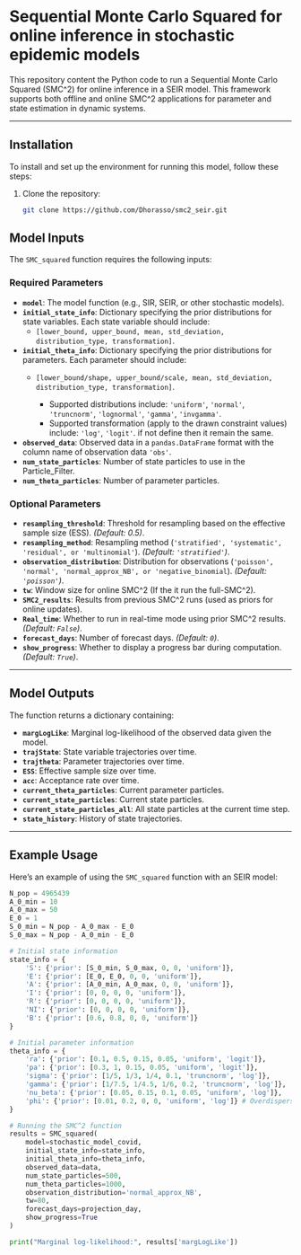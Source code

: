 # Sequential Monte Carlo Squared for online inference in stochastic epidemic models

This repository content the Python code to run a Sequential Monte Carlo Squared (SMC^2) for online inference in a SEIR model.
This framework supports both offline and online SMC^2 applications for parameter and state estimation in dynamic systems.

---


## Installation
To install and set up the environment for running this model, follow these steps:

1. Clone the repository:
    ```bash
    git clone https://github.com/Dhorasso/smc2_seir.git
    ```


## Model Inputs

The `SMC_squared` function requires the following inputs:

### Required Parameters
- **`model`**: The model function (e.g., SIR, SEIR, or other stochastic models).
- **`initial_state_info`**: Dictionary specifying the prior distributions for state variables. Each state variable should include:
  - `[lower_bound, upper_bound, mean, std_deviation, distribution_type, transformation]`.
- **`initial_theta_info`**: Dictionary specifying the prior distributions for parameters. Each parameter should include:
  - `[lower_bound/shape, upper_bound/scale, mean, std_deviation, distribution_type, transformation]`.
    
    - Supported distributions include: `'uniform'`, `'normal'`, `'truncnorm'`, `'lognormal'`, `'gamma'`, `'invgamma'`.
    - Supported transformation (apply to the drawn constraint values) include: `'log'`, `'logit'`. if not define then it remain the same.
- **`observed_data`**: Observed data in a `pandas.DataFrame` format with the column name of observation data `'obs'`.
- **`num_state_particles`**: Number of state particles to use in the Particle_Filter.
- **`num_theta_particles`**: Number of parameter particles.

### Optional Parameters
- **`resampling_threshold`**: Threshold for resampling based on the effective sample size (ESS). *(Default: 0.5)*.
- **`resampling_method`**: Resampling method (`'stratified', 'systematic', 'residual', or 'multinomial'`). *(Default: `'stratified'`)*.
- **`observation_distribution`**: Distribution for observations (`'poisson', 'normal', 'normal_approx_NB', or 'negative_binomial`). *(Default: `'poisson'`)*.
- **`tw`**: Window size for online SMC^2 (If the it run the full-SMC^2).
- **`SMC2_results`**: Results from previous SMC^2 runs (used as priors for online updates).
- **`Real_time`**: Whether to run in real-time mode using prior SMC^2 results. *(Default: `False`)*.
- **`forecast_days`**: Number of forecast days. *(Default: `0`)*.
- **`show_progress`**: Whether to display a progress bar during computation. *(Default: `True`)*.

---

## Model Outputs

The function returns a dictionary containing:
- **`margLogLike`**: Marginal log-likelihood of the observed data given the model.
- **`trajState`**: State variable trajectories over time.
- **`trajtheta`**: Parameter trajectories over time.
- **`ESS`**: Effective sample size over time.
- **`acc`**: Acceptance rate over time.
- **`current_theta_particles`**: Current parameter particles.
- **`current_state_particles`**: Current state particles.
- **`current_state_particles_all`**: All state particles at the current time step.
- **`state_history`**: History of state trajectories.

---

## Example Usage

Here’s an example of using the `SMC_squared` function with an SEIR model:

```python
N_pop = 4965439
A_0_min = 10
A_0_max = 50
E_0 = 1
S_0_min = N_pop - A_0_max - E_0
S_0_max = N_pop - A_0_min - E_0

# Initial state information
state_info = {
    'S': {'prior': [S_0_min, S_0_max, 0, 0, 'uniform']},
    'E': {'prior': [E_0, E_0, 0, 0, 'uniform']},
    'A': {'prior': [A_0_min, A_0_max, 0, 0, 'uniform']},
    'I': {'prior': [0, 0, 0, 0, 'uniform']},
    'R': {'prior': [0, 0, 0, 0, 'uniform']},
    'NI': {'prior': [0, 0, 0, 0, 'uniform']},
    'B': {'prior': [0.6, 0.8, 0, 0, 'uniform']}
}

# Initial parameter information
theta_info = {
    'ra': {'prior': [0.1, 0.5, 0.15, 0.05, 'uniform', 'logit']},
    'pa': {'prior': [0.3, 1, 0.15, 0.05, 'uniform', 'logit']},
    'sigma': {'prior': [1/5, 1/3, 1/4, 0.1, 'truncnorm', 'log']},
    'gamma': {'prior': [1/7.5, 1/4.5, 1/6, 0.2, 'truncnorm', 'log']},
    'nu_beta': {'prior': [0.05, 0.15, 0.1, 0.05, 'uniform', 'log']},
    'phi': {'prior': [0.01, 0.2, 0, 0, 'uniform', 'log']} # Overdisperssion parameter (use for  'normal' (here i s the std.), 'normal_approx_NB', or 'negative_binomial observation_distribution)
}

# Running the SMC^2 function
results = SMC_squared(
    model=stochastic_model_covid,
    initial_state_info=state_info,
    initial_theta_info=theta_info,
    observed_data=data,
    num_state_particles=500,
    num_theta_particles=1000,
    observation_distribution='normal_approx_NB',
    tw=80,
    forecast_days=projection_day,
    show_progress=True
)

print("Marginal log-likelihood:", results['margLogLike'])
